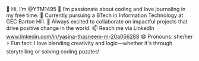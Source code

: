 👋 Hi, I’m @YTM1495
👀 I’m passionate about coding and love journaling in my free time.
🌱 Currently pursuing a BTech in Information Technology at GEC Barton Hill.
💞️ Always excited to collaborate on impactful projects that drive positive change in the world.
📫 Reach me via LinkedIn www.linkedin.com/in/yasina-thasneem-m-20a056288
😄 Pronouns: she/her
⚡ Fun fact: I love blending creativity and logic—whether it's through storytelling or solving coding puzzles!
<!---
YTM1495/YTM1495 is a ✨ special ✨ repository because its `README.md` (this file) appears on your GitHub profile.
You can click the Preview link to take a look at your changes.
--->
